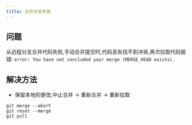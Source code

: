 ```yaml
---
title: 合并分支失败
---
```


## 问题

从远程分支合并代码失败,手动合并提交时,代码丢失找不到冲突,再次拉取代码报错: `error: You have not concluded your merge (MERGE_HEAD exists).`

## 解决方法

- 保留本地的更改,中止合并 -> 重新合并 -> 重新拉取

```
git merge --abort
git reset --merge
git pull
```
